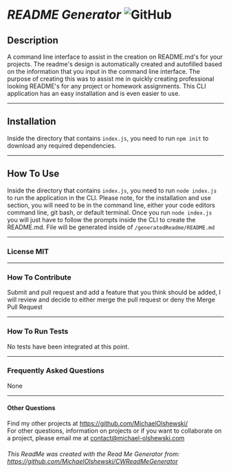 
# __*README Generator*__ ![GitHub](https://img.shields.io/github/license/MichaelOlshewski/CWReadMeGenerator)

## __Description__ 
A command line interface to assist in the creation on README.md's for your projects. The readme's design is automatically created and autofilled based on the information that you input in the command line interface. The purpose of creating this was to assist me in quickly creating professional looking README's for any project or homework assignments. This CLI application has an easy installation and is even easier to use.

<hr>

## __Installation__ 
Inside the directory that contains `index.js`, you need to run `npm init` to download any required dependencies.

<hr>

## __How To Use__
Inside the directory that contains `index.js`, you need to run `node index.js` to run the application in the CLI. Please note, for the installation and use section, you will need to be in the command line, either your code editors command line, git bash, or default terminal. Once you run `node index.js` you will just have to follow the prompts inside the CLI to create the README.md. File will be generated inside of `/generatedReadme/README.md`

<hr>

### __License__ MIT

<hr>

### __How To Contribute__
Submit and pull request and add a feature that you think should be added, I will review and decide to either merge the pull request or deny the Merge Pull Request

<hr>

### __How To Run Tests__

No tests have been integrated at this point.

<hr>

### __Frequently Asked Questions__
None

<hr>

#### __Other Questions__
Find my other projects at https://github.com/MichaelOlshewski/  <br>
For other questions, information on projects or if you want to collaborate on a project, please email me at contact@michael-olshewski.com

###### This ReadMe was created with the Read Me Generator from: https://github.com/MichaelOlshewski/CWReadMeGenerator
